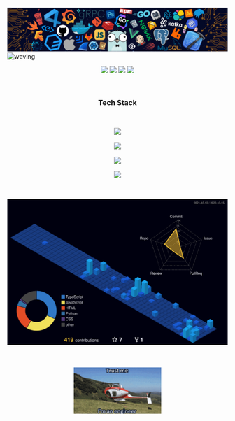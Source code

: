 ![](https://github.com/deveshXm/deveshXm/blob/main/banner.png)
![waving](https://capsule-render.vercel.app/api?type=waving&height=200&text=Hi!%20I%20am%20Devesh&fontSize=60&fontAlign=50&fontAlignY=40&color=050927&fontColor=c0e4e4)

<div align="center">
  
[<img src="https://img.shields.io/badge/linkedin-%230077B5.svg?&style=for-the-badge&logo=linkedin&logoColor=white">](https://www.linkedin.com/in/devxm)
[<img src="https://img.shields.io/badge/Portfolio-%23000000.svg?&style=for-the-badge">](https://deveshmeena.tech/)
[<img src="https://img.shields.io/badge/Resume-%23000000.svg?&style=for-the-badge">](http://drive.google.com/file/d/1ZAiKj7vhU_x7Zu5JTGWpSd8q33jaAVSP/view?usp=sharing)
[<img src="https://img.shields.io/badge/Gmail-D14836?style=for-the-badge&logo=gmail&logoColor=white">](nothefakedevesh@gmail.com)
  
</div>

<br>

<h3 align="center"><strong>Tech Stack</strong></h3>

<br>

<p align="center">
  <a href="https://skillicons.dev">
    <img src="https://skillicons.dev/icons?i=javascript,typescript,python,c,cpp" />
  </a>
</p>
<p align="center">
  <a href="https://skillicons.dev">
    <img src="https://skillicons.dev/icons?i=next,react,express,tailwind,nodejs,bootstrap" />
  </a>
</p>
<p align="center">
  <a href="https://skillicons.dev">
    <img src="https://skillicons.dev/icons?i=git,github,kubernetes,docker,aws,figma,netlify" />
  </a>
</p>
<p align="center">
  <a href="https://skillicons.dev">
    <img src="https://skillicons.dev/icons?i=heroku,firebase,vercel,mysql,mongo,linux" />
  </a>
</p>

<br>

![svg](https://raw.githubusercontent.com/deveshXm/deveshXm/main/profile-3d-contrib/profile-night-view.svg)

<br>
<br>

<div align="center">
  <img src="./trust me.gif" width="200px" />
</div>
